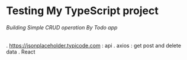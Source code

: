 # Testing My TypeScript project

###### Building Simple CRUD operation By Todo app
  . https://jsonplaceholder.typicode.com        : api
  . axios                                       : get post and delete data
  . React


